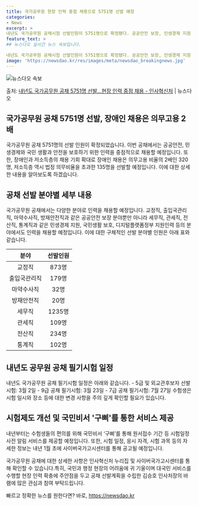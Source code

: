 ```yaml
---
title: 국가공무원 현장 인력 중점 채용으로 5751명 선발 예정
categories:
- News
excerpt: >
내년도 국가공무원 공채시험 선발인원이 5751명으로 확정됐다. 공공안전 보장, 민생경제 지원 등 국민 생활과…
feature_text: >
## 뉴스다오 실시간 뉴스 속보입니다.

내년도 국가공무원 공채시험 선발인원이 5751명으로 확정됐다. 공공안전 보장, 민생경제 지원 등 국민 생활과…
image: 'https://newsdao.kr/res/images/meta/newsdao_breakingnews.jpg'
---
```


![뉴스다오 속보](https://newsdao.kr/res/images/meta/newsdao_breakingnews.jpg)

<p>출처: <a href="https://newsdao.kr/2889" rel="dofollow">내년도 국가공무원 공채 5751명 선발…현장 인력 중점 채용 - 인사혁신처</a> | 뉴스다오</p>

<h2 data-ke-size="size26">국가공무원 공채 5751명 선발, 장애인 채용은 의무고용 2배</h2>
국가공무원 공채 5751명의 선발 인원이 확정되었습니다. 이번 공채에서는 공공안전, 민생경제와 국민 생활과 안전을 보호하기 위한 인력을 중점적으로 채용할 예정입니다. 또한, 장애인과 저소득층의 채용 기회 확대로 장애인 채용은 의무고용 비율의 2배인 320명, 저소득층 역시 법정 의무비율을 초과한 135명을 선발할 예정입니다. 이에 대한 상세한 내용을 알아보도록 하겠습니다.

<p data-ke-size="size16"></p>

<h2 data-ke-size="size24">공채 선발 분야별 세부 내용</h2>
국가공무원 공채에서는 다양한 분야로 인력을 채용할 예정입니다. 교정직, 출입국관리직, 마약수사직, 방재안전직과 같은 공공안전 보장 분야뿐만 아니라 세무직, 관세직, 전산직, 통계직과 같은 민생경제 지원, 국민생활 보호, 디지털플랫폼정부 지원인력 등의 분야에서도 인력을 채용할 예정입니다. 이에 대한 구체적인 선발 분야별 인원은 아래 표와 같습니다.

<table>
<thead>
<tr>
<th>분야</th>
<th>선발인원</th>
</tr>
</thead>
<tbody>
<tr>
<td style="text-align: center;">교정직</td>
<td style="text-align: center;">873명</td>
</tr>
<tr>
<td style="text-align: center;">출입국관리직</td>
<td style="text-align: center;">179명</td>
</tr>
<tr>
<td style="text-align: center;">마약수사직</td>
<td style="text-align: center;">32명</td>
</tr>
<tr>
<td style="text-align: center;">방재안전직</td>
<td style="text-align: center;">20명</td>
</tr>
<tr>
<td style="text-align: center;">세무직</td>
<td style="text-align: center;">1235명</td>
</tr>
<tr>
<td style="text-align: center;">관세직</td>
<td style="text-align: center;">109명</td>
</tr>
<tr>
<td style="text-align: center;">전산직</td>
<td style="text-align: center;">234명</td>
</tr>
<tr>
<td style="text-align: center;">통계직</td>
<td style="text-align: center;">102명</td>
</tr>
</tbody>
</table>

<p data-ke-size="size16"></p>

<h2 data-ke-size="size24">내년도 공무원 공채 필기시험 일정</h2>
내년도 국가공무원 공채 필기시험 일정은 아래와 같습니다.
- 5급 및 외교관후보자 선발시험: 3월 2일
- 9급 공채 필기시험: 3월 23일
- 7급 공채 필기시험: 7월 27일
수험생은 시험 일시와 장소 등에 대한 변경 사항을 주의 깊게 확인할 필요가 있습니다.

<p data-ke-size="size16"></p>

<h2 data-ke-size="size24">시험제도 개선 및 국민비서 '구삐'를 통한 서비스 제공</h2>
내년부터는 수험생들의 편의를 위해 국민비서 ‘구삐’를 통해 원서접수 기간 등 시험일정 사전 알림 서비스를 제공할 예정입니다. 또한, 시험 일정, 응시 자격, 시험 과목 등의 자세한 정보는 내년 1월 초에 사이버국가고시센터를 통해 공고될 예정입니다.

<p data-ke-size="size16"></p>

국가공무원 공채에 대한 상세한 사항은 인사혁신처 누리집 및 사이버국가고시센터를 통해 확인할 수 있습니다.특히, 국민과 행정 현장의 어려움에 귀 기울이며 대국민 서비스를 수행할 현장 인력 확충에 주안점을 두고 공채 선발계획을 수립한 김승호 인사처장의 바램에 많은 관심과 참여 부탁드립니다. 

빠르고 정확한 뉴스를 원한다면? 바로, <a href="https://newsdao.kr" rel="dofollow">https://newsdao.kr</a>


    
